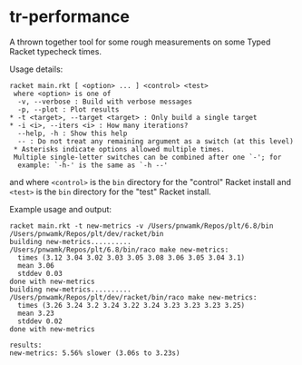 # tr-performance

A thrown together tool for some rough measurements on some Typed Racket typecheck times.

Usage details:

```
racket main.rkt [ <option> ... ] <control> <test>
 where <option> is one of
  -v, --verbose : Build with verbose messages
  -p, --plot : Plot results
* -t <target>, --target <target> : Only build a single target
* -i <i>, --iters <i> : How many iterations?
  --help, -h : Show this help
  -- : Do not treat any remaining argument as a switch (at this level)
 * Asterisks indicate options allowed multiple times.
 Multiple single-letter switches can be combined after one `-'; for
  example: `-h-' is the same as `-h --'
```

and where `<control>` is the `bin` directory for the "control" Racket install and `<test>` is the `bin` directory for the "test" Racket install.

Example usage and output:

```
racket main.rkt -t new-metrics -v /Users/pnwamk/Repos/plt/6.8/bin /Users/pnwamk/Repos/plt/dev/racket/bin
building new-metrics..........
/Users/pnwamk/Repos/plt/6.8/bin/raco make new-metrics:
  times (3.12 3.04 3.02 3.03 3.05 3.08 3.06 3.05 3.04 3.1)
  mean 3.06
  stddev 0.03
done with new-metrics
building new-metrics..........
/Users/pnwamk/Repos/plt/dev/racket/bin/raco make new-metrics:
  times (3.26 3.24 3.2 3.24 3.22 3.24 3.23 3.23 3.23 3.25)
  mean 3.23
  stddev 0.02
done with new-metrics

results:
new-metrics: 5.56% slower (3.06s to 3.23s)
```
  


